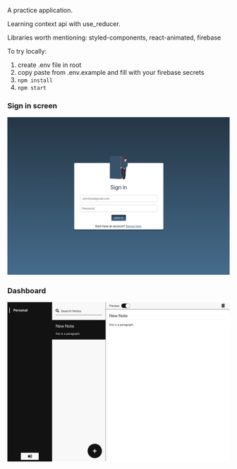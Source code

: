 A practice application.

Learning context api with use_reducer. 

Libraries worth mentioning: styled-components, react-animated, firebase

To try locally: 
1. create .env file in root
2. copy paste from .env.example and fill with your firebase secrets
3. `npm install`
4. `npm start`


### Sign in screen
![Sign in screen](preview/signin.png)


### Dashboard
![Dashboard](preview/dashboard.png)


